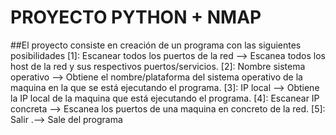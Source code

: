 PROYECTO PYTHON + NMAP
============================

##El proyecto consiste en creación de un programa con las siguientes posibilidades
[1]: Escanear todos los puertos de la red —> Escanea todos los host de la red y sus respectivos puertos/servicios.
[2]: Nombre sistema operativo —> Obtiene el nombre/plataforma del sistema operativo de la maquina en la que se está ejecutando el programa. 
[3]: IP local —> Obtiene la IP local de la maquina que está ejecutando el programa.
[4]: Escanear IP concreta  —> Escanea los puertos de una maquina en concreto de la red.
[5]: Salir .—> Sale del programa
